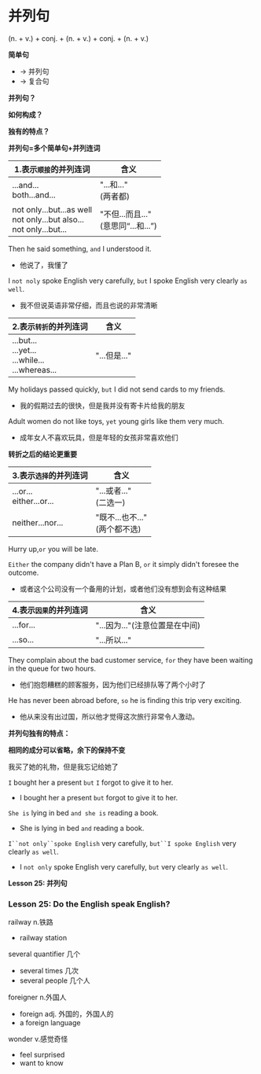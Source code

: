 # 并列句



(n. + v.) + conj. + (n. + v.) + conj. + (n. + v.)

**简单句**
  * -> 并列句
  * -> 复合句

**并列句？**

**如何构成？**

**独有的特点？**

**并列句=多个简单句+并列连词**

1.表示`顺接`的并列连词|含义
-|-
...and...<br> both...and...|"...和..."<br>(两者都)
not only...but...as well<br>not only...but also...<br>not only...but...|"不但...而且..."<br>(意思同“...和...”)

Then he said something, `and` I understood it.
* 他说了，我懂了

I `not noly` spoke English very carefully, `but` I spoke English very clearly `as well`.
* 我不但说英语非常仔细，而且也说的非常清晰

2.表示`转折`的并列连词|含义
-|-
...but...<br>...yet...<br>...while...<br>...whereas...|"...但是..."

My holidays passed quickly, `but` I did not send cards to my friends.
* 我的假期过去的很快，但是我并没有寄卡片给我的朋友

Adult women do not like toys, `yet` young girls like them very much.
* 成年女人不喜欢玩具，但是年轻的女孩非常喜欢他们

**转折之后的结论更重要**

3.表示`选择`的并列连词|含义
-|-
...or...<br>either...or...|"...或者..."<br>(二选一)
neither...nor...|"既不...也不..."<br>(两个都不选)

Hurry up,`or` you will be late.

`Either` the company didn't have a Plan B, `or` it simply didn't foresee the outcome.
* 或者这个公司没有一个备用的计划，或者他们没有想到会有这种结果

4.表示`因果`的并列连词|含义
-|-
...for...|"...因为..."(注意位置是在中间)
...so...|"...所以..."

They complain about the bad customer service, `for` they have been waiting in the queue for two hours.
* 他们抱怨糟糕的顾客服务，因为他们已经排队等了两个小时了

He has never been abroad before, `so` he is finding this trip very exciting.
* 他从来没有出过国，所以他才觉得这次旅行非常令人激动。

**并列句独有的特点：**

**相同的成分可以省略，余下的保持不变**

我买了她的礼物，但是我忘记给她了

`I` bought her a present `but` `I` forgot to give it to her.
* I bought her a present `but` forgot to give it to her.

`She is` lying in bed `and she is` reading a book.
* She is lying in bed `and` reading a book.

`I``not only``spoke English` very carefully, `but``I spoke English` very clearly `as well`.
* I `not only` spoke English very carefully, `but` very clearly `as well`.

**Lesson 25: 并列句**

### Lesson 25: Do the English speak English?

railway  n.铁路
* railway station

several quantifier 几个
* several times 几次
* several people 几个人

foreigner n.外国人
* foreign adj. 外国的，外国人的
* a foreign language

wonder v.感觉奇怪
* feel surprised
* want to know


